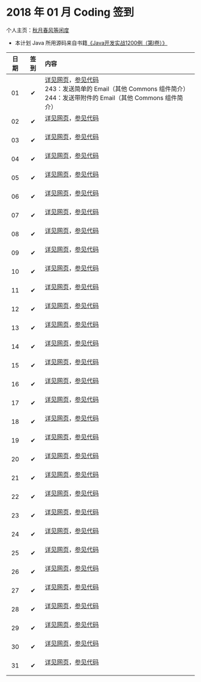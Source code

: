 # 2018 年 01 月 Coding 签到

个人主页：<a href="http://renkaigis.com/" target="_blank">秋月春风等闲度</a>

- 本计划 Java 所用源码来自书籍<a href="https://book.douban.com/subject/5417003/" target="_blank">《Java开发实战1200例（第Ⅰ卷）》</a>

| 日期 | 签到 | 内容 |
| :---: | :---: | :--- |
| 01 | ✔ | <a href="http://blog.renkaigis.com/KeepCoding/2018/01/01" target="_blank">详见网页</a>，<a href="https://github.com/renkaigis/KeepCoding/tree/master/2018/01/01" target="_blank">参见代码</a><br>243：发送简单的 Email（其他 Commons 组件简介）<br>244：发送带附件的 Email（其他 Commons 组件简介） |
| 02 | ✔ | <a href="http://blog.renkaigis.com/KeepCoding/2018/01/02" target="_blank">详见网页</a>，<a href="https://github.com/renkaigis/KeepCoding/tree/master/2018/01/02" target="_blank">参见代码</a><br><br> |
| 03 | ✔ | <a href="http://blog.renkaigis.com/KeepCoding/2018/01/03" target="_blank">详见网页</a>，<a href="https://github.com/renkaigis/KeepCoding/tree/master/2018/01/03" target="_blank">参见代码</a><br><br> |
| 04 | ✔ | <a href="http://blog.renkaigis.com/KeepCoding/2018/01/04" target="_blank">详见网页</a>，<a href="https://github.com/renkaigis/KeepCoding/tree/master/2018/01/04" target="_blank">参见代码</a><br><br> |
| 05 | ✔ | <a href="http://blog.renkaigis.com/KeepCoding/2018/01/05" target="_blank">详见网页</a>，<a href="https://github.com/renkaigis/KeepCoding/tree/master/2018/01/05" target="_blank">参见代码</a><br><br> |
| 06 | ✔ | <a href="http://blog.renkaigis.com/KeepCoding/2018/01/06" target="_blank">详见网页</a>，<a href="https://github.com/renkaigis/KeepCoding/tree/master/2018/01/06" target="_blank">参见代码</a><br><br> |
| 07 | ✔ | <a href="http://blog.renkaigis.com/KeepCoding/2018/01/07" target="_blank">详见网页</a>，<a href="https://github.com/renkaigis/KeepCoding/tree/master/2018/01/07" target="_blank">参见代码</a><br><br> |
| 08 | ✔ | <a href="http://blog.renkaigis.com/KeepCoding/2018/01/08" target="_blank">详见网页</a>，<a href="https://github.com/renkaigis/KeepCoding/tree/master/2018/01/08" target="_blank">参见代码</a><br><br> |
| 09 | ✔ | <a href="http://blog.renkaigis.com/KeepCoding/2018/01/09" target="_blank">详见网页</a>，<a href="https://github.com/renkaigis/KeepCoding/tree/master/2018/01/09" target="_blank">参见代码</a><br><br> |
| 10 | ✔ | <a href="http://blog.renkaigis.com/KeepCoding/2018/01/10" target="_blank">详见网页</a>，<a href="https://github.com/renkaigis/KeepCoding/tree/master/2018/01/10" target="_blank">参见代码</a><br><br> |
| 11 | ✔ | <a href="http://blog.renkaigis.com/KeepCoding/2018/01/11" target="_blank">详见网页</a>，<a href="https://github.com/renkaigis/KeepCoding/tree/master/2018/01/11" target="_blank">参见代码</a><br><br> |
| 12 | ✔ | <a href="http://blog.renkaigis.com/KeepCoding/2018/01/12" target="_blank">详见网页</a>，<a href="https://github.com/renkaigis/KeepCoding/tree/master/2018/01/12" target="_blank">参见代码</a><br><br> |
| 13 | ✔ | <a href="http://blog.renkaigis.com/KeepCoding/2018/01/13" target="_blank">详见网页</a>，<a href="https://github.com/renkaigis/KeepCoding/tree/master/2018/01/13" target="_blank">参见代码</a><br><br> |
| 14 | ✔ | <a href="http://blog.renkaigis.com/KeepCoding/2018/01/14" target="_blank">详见网页</a>，<a href="https://github.com/renkaigis/KeepCoding/tree/master/2018/01/14" target="_blank">参见代码</a><br><br> |
| 15 | ✔ | <a href="http://blog.renkaigis.com/KeepCoding/2018/01/15" target="_blank">详见网页</a>，<a href="https://github.com/renkaigis/KeepCoding/tree/master/2018/01/15" target="_blank">参见代码</a><br><br> |
| 16 | ✔ | <a href="http://blog.renkaigis.com/KeepCoding/2018/01/16" target="_blank">详见网页</a>，<a href="https://github.com/renkaigis/KeepCoding/tree/master/2018/01/16" target="_blank">参见代码</a><br><br> |
| 17 | ✔ | <a href="http://blog.renkaigis.com/KeepCoding/2018/01/17" target="_blank">详见网页</a>，<a href="https://github.com/renkaigis/KeepCoding/tree/master/2018/01/17" target="_blank">参见代码</a><br><br> |
| 18 | ✔ | <a href="http://blog.renkaigis.com/KeepCoding/2018/01/18" target="_blank">详见网页</a>，<a href="https://github.com/renkaigis/KeepCoding/tree/master/2018/01/18" target="_blank">参见代码</a><br><br> |
| 19 | ✔ | <a href="http://blog.renkaigis.com/KeepCoding/2018/01/19" target="_blank">详见网页</a>，<a href="https://github.com/renkaigis/KeepCoding/tree/master/2018/01/19" target="_blank">参见代码</a><br><br> |
| 20 | ✔ | <a href="http://blog.renkaigis.com/KeepCoding/2018/01/20" target="_blank">详见网页</a>，<a href="https://github.com/renkaigis/KeepCoding/tree/master/2018/01/20" target="_blank">参见代码</a><br><br> |
| 21 | ✔ | <a href="http://blog.renkaigis.com/KeepCoding/2018/01/21" target="_blank">详见网页</a>，<a href="https://github.com/renkaigis/KeepCoding/tree/master/2018/01/21" target="_blank">参见代码</a><br><br> |
| 22 | ✔ | <a href="http://blog.renkaigis.com/KeepCoding/2018/01/22" target="_blank">详见网页</a>，<a href="https://github.com/renkaigis/KeepCoding/tree/master/2018/01/22" target="_blank">参见代码</a><br><br> |
| 23 | ✔ | <a href="http://blog.renkaigis.com/KeepCoding/2018/01/23" target="_blank">详见网页</a>，<a href="https://github.com/renkaigis/KeepCoding/tree/master/2018/01/23" target="_blank">参见代码</a><br><br> |
| 24 | ✔ | <a href="http://blog.renkaigis.com/KeepCoding/2018/01/24" target="_blank">详见网页</a>，<a href="https://github.com/renkaigis/KeepCoding/tree/master/2018/01/24" target="_blank">参见代码</a><br><br> |
| 25 | ✔ | <a href="http://blog.renkaigis.com/KeepCoding/2018/01/25" target="_blank">详见网页</a>，<a href="https://github.com/renkaigis/KeepCoding/tree/master/2018/01/25" target="_blank">参见代码</a><br><br> |
| 26 | ✔ | <a href="http://blog.renkaigis.com/KeepCoding/2018/01/26" target="_blank">详见网页</a>，<a href="https://github.com/renkaigis/KeepCoding/tree/master/2018/01/26" target="_blank">参见代码</a><br><br> |
| 27 | ✔ | <a href="http://blog.renkaigis.com/KeepCoding/2018/01/27" target="_blank">详见网页</a>，<a href="https://github.com/renkaigis/KeepCoding/tree/master/2018/01/27" target="_blank">参见代码</a><br><br> |
| 28 | ✔ | <a href="http://blog.renkaigis.com/KeepCoding/2018/01/28" target="_blank">详见网页</a>，<a href="https://github.com/renkaigis/KeepCoding/tree/master/2018/01/28" target="_blank">参见代码</a><br><br> |
| 29 | ✔ | <a href="http://blog.renkaigis.com/KeepCoding/2018/01/29" target="_blank">详见网页</a>，<a href="https://github.com/renkaigis/KeepCoding/tree/master/2018/01/29" target="_blank">参见代码</a><br><br> |
| 30 | ✔ | <a href="http://blog.renkaigis.com/KeepCoding/2018/01/30" target="_blank">详见网页</a>，<a href="https://github.com/renkaigis/KeepCoding/tree/master/2018/01/30" target="_blank">参见代码</a><br><br> |
| 31 | ✔ | <a href="http://blog.renkaigis.com/KeepCoding/2018/01/31" target="_blank">详见网页</a>，<a href="https://github.com/renkaigis/KeepCoding/tree/master/2018/01/31" target="_blank">参见代码</a><br><br> |

